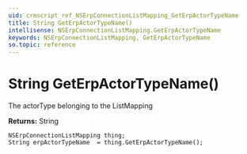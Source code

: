 ```yaml
---
uid: crmscript_ref_NSErpConnectionListMapping_GetErpActorTypeName
title: String GetErpActorTypeName()
intellisense: NSErpConnectionListMapping.GetErpActorTypeName
keywords: NSErpConnectionListMapping, GetErpActorTypeName
so.topic: reference
---
```


# String GetErpActorTypeName()

The actorType belonging to the ListMapping

**Returns:** String

```crmscript
NSErpConnectionListMapping thing;
String erpActorTypeName  = thing.GetErpActorTypeName();
```

